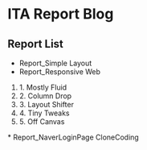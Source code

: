 # ITA Report Blog
## Report List
* Report_Simple Layout
* Report_Responsive Web
<ol>
  <li>1. Mostly Fluid</li>
  <li>2. Column Drop</li>
  <li>3. Layout Shifter</li>
  <li>4. Tiny Tweaks</li>
  <li>5. Off Canvas</li>
</ol>
* Report_NaverLoginPage CloneCoding
